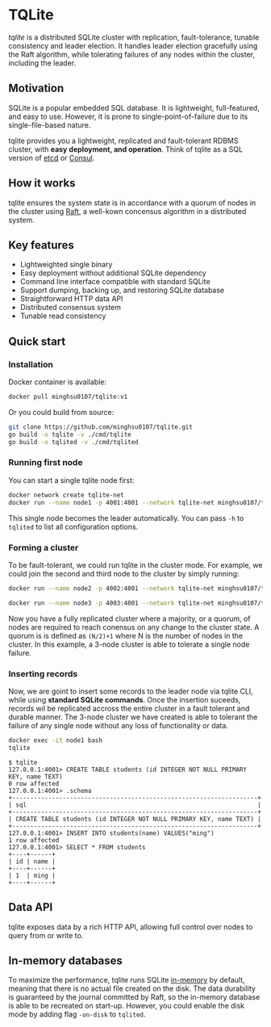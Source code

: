 # TQLite
*tqlite* is a distributed SQLite cluster with replication, fault-tolerance, tunable consistency and leader election. It handles leader election gracefully using the Raft algorithm, while tolerating failures of any nodes within the cluster, including the leader.

## Motivation
SQLite is a popular embedded SQL database. It is lightweight, full-featured, and easy to use. However, it is prone to single-point-of-failure due to its single-file-based nature.

tqlite provides you a lightweight, replicated and fault-tolerant RDBMS cluster, with **easy deployment, and operation**. Think of tqlite as a SQL version of [etcd](https://github.com/coreos/etcd/) or [Consul](https://github.com/hashicorp/consul).

## How it works
tqlite ensures the system state is in accordance with a quorum of nodes in the cluster using [Raft](https://raft.github.io/), a well-kown concensus algorithm in a distributed system.
## Key features
- Lightweighted single binary
- Easy deployment without additional SQLite dependency
- Command line interface compatible with standard SQLite
- Support dumping, backing up, and restoring SQLite database
- Straightforward HTTP data API
- Distributed consensus system
- Tunable read consistency
## Quick start
### Installation
Docker container is available:
```bash
docker pull minghsu0107/tqlite:v1
```
Or you could build from source:
```bash
git clone https://github.com/minghsu0107/tqlite.git
go build -o tqlite -v ./cmd/tqlite
go build -o tqlited -v ./cmd/tqlited
```
### Running first node
You can start a single tqlite node first:
```bash
docker network create tqlite-net
docker run --name node1 -p 4001:4001 --network tqlite-net minghsu0107/tqlite:v1 -node-id 1 -http-addr 0.0.0.0:4001 -raft-addr node1:4002
```

This single node becomes the leader automatically. You can pass `-h` to `tqlited` to list all configuration options.
### Forming a cluster
To be fault-tolerant, we could run tqlite in the cluster mode. For example, we could join the second and third node to the cluster by simply running:
```bash
docker run --name node2 -p 4002:4001 --network tqlite-net minghsu0107/tqlite:v1 -node-id 2 -http-addr 0.0.0.0:4001 -raft-addr node2:4002 -join http://node1:4001

docker run --name node3 -p 4003:4001 --network tqlite-net minghsu0107/tqlite:v1 -node-id 3 -http-addr 0.0.0.0:4001 -raft-addr node3:4002 -join http://node1:4001
```
Now you have a fully replicated cluster where a majority, or a quorum, of nodes are required to reach conensus on any change to the cluster state. A quorum is is defined as `(N/2)+1` where N is the number of nodes in the cluster. In this example, a 3-node cluster is able to tolerate a single node failure.
### Inserting records
Now, we are goint to insert some records to the leader node via tqlite CLI, while using **standard SQLite commands**. Once the insertion suceeds, records wil be replicated accross the entire cluster in a fault tolerant and durable manner. The 3-node cluster we have created is able to tolerant the failure of any single node without any loss of functionality or data.
```bash
docker exec -it node1 bash
tqlite
```
```
$ tqlite
127.0.0.1:4001> CREATE TABLE students (id INTEGER NOT NULL PRIMARY KEY, name TEXT)
0 row affected
127.0.0.1:4001> .schema
+--------------------------------------------------------------------+
| sql                                                                |
+--------------------------------------------------------------------+
| CREATE TABLE students (id INTEGER NOT NULL PRIMARY KEY, name TEXT) |
+--------------------------------------------------------------------+
127.0.0.1:4001> INSERT INTO students(name) VALUES("ming")
1 row affected
127.0.0.1:4001> SELECT * FROM students
+----+------+
| id | name |
+----+------+
| 1  | ming |
+----+------+
```

## Data API
tqlite exposes data by a rich HTTP API, allowing full control over nodes to query from or write to.
## In-memory databases
To maximize the performance, tqlite runs SQLite [in-memory](https://www.sqlite.org/inmemorydb.html) by default, meaning that there is no actual file created on the disk. The data durability is guaranteed by the journal committed by Raft, so the in-memory database is able to be recreated on start-up. However, you could enable the disk mode by adding flag `-on-disk` to `tqlited`.
